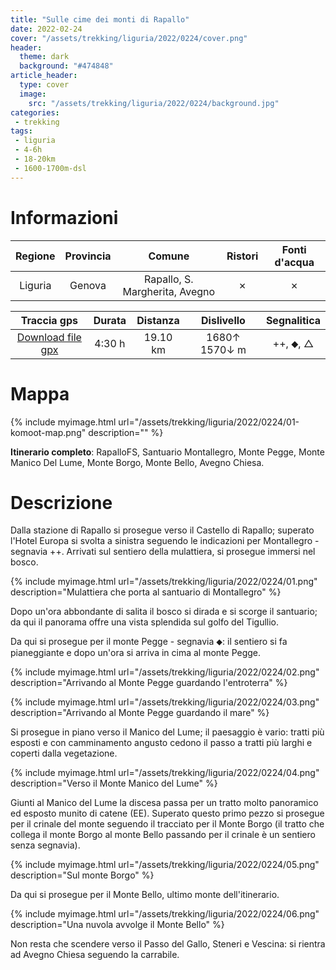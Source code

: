 ```yaml
---
title: "Sulle cime dei monti di Rapallo"
date: 2022-02-24
cover: "/assets/trekking/liguria/2022/0224/cover.png"
header:
  theme: dark
  background: "#474848"
article_header:
  type: cover
  image:
    src: "/assets/trekking/liguria/2022/0224/background.jpg"
categories:
 - trekking
tags:
 - liguria
 - 4-6h
 - 18-20km
 - 1600-1700m-dsl
---
```


# Informazioni

|       Regione       | Provincia |   Comune     | Ristori | Fonti d'acqua |
|:-------------------:|:---------:|:------------:|:------:|:--------:|
| Liguria             |   Genova  | Rapallo, S. Margherita, Avegno | ✗ | ✗ |

|     Traccia gps     |  Durata |  Distanza | Dislivello  | Segnalitica |
|:-------------------:| :------:| :--------:|:----------: | :---------: |
| [Download file gpx](/assets/trekking/liguria/2022/0224/traccia-gps.gpx) |  4:30 h |  19.10 km | 1680↑ 1570↓ m | ++, ⬥, △ |


# Mappa

{% include myimage.html url="/assets/trekking/liguria/2022/0224/01-komoot-map.png" description="" %}

**Itinerario completo**: RapalloFS, Santuario Montallegro, Monte Pegge, Monte Manico Del Lume, Monte Borgo, Monte Bello, Avegno Chiesa.

# Descrizione

Dalla stazione di Rapallo si prosegue verso il Castello di Rapallo; superato l'Hotel Europa si svolta a sinistra seguendo le indicazioni per Montallegro - segnavia ++.
Arrivati sul sentiero della mulattiera, si prosegue immersi nel bosco. 

{% include myimage.html url="/assets/trekking/liguria/2022/0224/01.png" description="Mulattiera che porta al santuario di Montallegro" %}

Dopo un'ora abbondante di salita il bosco si dirada e si scorge il santuario; da qui il panorama offre una vista splendida sul golfo del Tigullio.

Da qui si prosegue per il monte Pegge - segnavia ⬥: il sentiero si fa pianeggiante e dopo un'ora si arriva in cima al monte Pegge.

{% include myimage.html url="/assets/trekking/liguria/2022/0224/02.png" description="Arrivando al Monte Pegge guardando l'entroterra" %}

{% include myimage.html url="/assets/trekking/liguria/2022/0224/03.png" description="Arrivando al Monte Pegge guardando il mare" %}

Si prosegue in piano verso il Manico del Lume; il paesaggio è vario: tratti più esposti e con camminamento angusto cedono il passo a tratti più larghi e coperti dalla vegetazione.

{% include myimage.html url="/assets/trekking/liguria/2022/0224/04.png" description="Verso il Monte Manico del Lume" %}

Giunti al Manico del Lume la discesa passa per un tratto molto panoramico ed esposto munito di catene (EE).
Superato questo primo pezzo si prosegue per il crinale del monte seguendo il tracciato per il Monte Borgo (il tratto che collega il monte Borgo al monte Bello passando per il crinale è un sentiero senza segnavia).

{% include myimage.html url="/assets/trekking/liguria/2022/0224/05.png" description="Sul monte Borgo" %}

Da qui si prosegue per il Monte Bello, ultimo monte dell'itinerario.

{% include myimage.html url="/assets/trekking/liguria/2022/0224/06.png" description="Una nuvola avvolge il Monte Bello" %}

Non resta che scendere verso il Passo del Gallo, Steneri e Vescina: si rientra ad Avegno Chiesa seguendo la carrabile.
